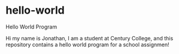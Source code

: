 # hello-world
Hello World Program

Hi my name is Jonathan, I am a student at Century College, and this repository contains a hello world program for a school assignmen!
